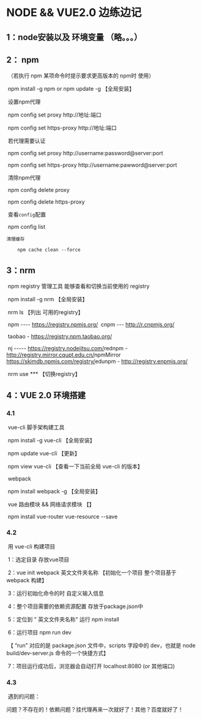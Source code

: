 # NODE && VUE2.0 边练边记

## 1：node安装以及 环境变量 （略。。。）

## 2： npm 

​	（若执行 npm 某项命令时提示要求更高版本的 npm时 使用）

​	   npm install -g npm     or     npm update -g  【全局安装】 

​	设置npm代理 

​		npm config set proxy http://地址:端口

​		npm config set https-proxy http://地址:端口

​	若代理需要认证

​		npm config set proxy http://username:password@server:port

​		npm config set https-proxy http://username:pawword@server:port

​	清除npm代理

​		npm config delete proxy

​		npm config delete https-proxy

​	查看`config`配置

​		npm config list

    清理缓存
    
        npm cache clean --force

## 3：nrm 

​	npm registry 管理工具 能够查看和切换当前使用的 registry

​	npm install -g nrm  【全局安装】

​	 nrm ls 【列出 可用的registry】

​		npm ---- https://registry.npmjs.org/
​		cnpm --- http://r.cnpmjs.org/

​		taobao - https://registry.npm.taobao.org/

​		nj ----- https://registry.nodejitsu.com/
​		rednpm - http://registry.mirror.cqupt.edu.cn/
​		npmMirror  https://skimdb.npmjs.com/registry/
​		edunpm - http://registry.enpmjs.org/

​	nrm use *** 【切换registry】

## 4：VUE 2.0  环境搭建

### 	4.1

​		vue-cli 脚手架构建工具

​			npm install -g vue-cli  【全局安装】

​			npm update vue-cli   【更新】

​			npm view vue-cli   【查看一下当前全局 vue-cli 的版本】

​		webpack

​			npm install webpack -g 【全局安装】

​		vue 路由模块 && 网络请求模块 【】

​			npm install vue-router vue-resource --save

### 	4.2

​		用 vue-cli 构建项目

​			1：选定目录 存放vue项目

​			2：vue init webpack 英文文件夹名称      【初始化一个项目  整个项目基于webpack 构建】

​			3：运行初始化命令的时  自定义输入信息

​			4：整个项目需要的依赖资源配置 存放于package.json中

​			5：定位到  " 英文文件夹名称"  运行 npm install

​			6：运行项目 npm run dev   

​				【 “run” 对应的是 package.json 文件中，scripts 字段中的 dev，也就是 node build/dev-server.js 	命令的一个快捷方式】

​			7：项目运行成功后，浏览器会自动打开 localhost:8080 (or 其他端口)

### 	4.3

​		遇到的问题：

​			问题？不存在的！依赖问题？挂代理再来一次就好了！其他？百度就好了！

​		